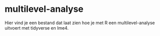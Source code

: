 # multilevel-analyse
Hier vind je een bestand dat laat zien hoe je met R een multilevel-analyse uitvoert met tidyverse en lme4. 
